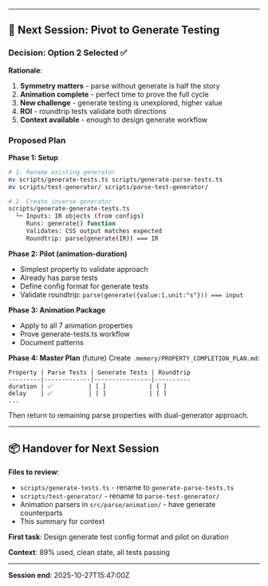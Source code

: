 
---

## 🎯 Next Session: Pivot to Generate Testing

### Decision: Option 2 Selected ✅

**Rationale**:
1. **Symmetry matters** - parse without generate is half the story
2. **Animation complete** - perfect time to prove the full cycle
3. **New challenge** - generate testing is unexplored, higher value
4. **ROI** - roundtrip tests validate both directions
5. **Context available** - enough to design generate workflow

### Proposed Plan

**Phase 1: Setup**
```bash
# 1. Rename existing generator
mv scripts/generate-tests.ts scripts/generate-parse-tests.ts
mv scripts/test-generator/ scripts/parse-test-generator/

# 2. Create inverse generator
scripts/generate-generate-tests.ts
  └─ Inputs: IR objects (from configs)
     Runs: generate() function  
     Validates: CSS output matches expected
     Roundtrip: parse(generate(IR)) === IR
```

**Phase 2: Pilot (animation-duration)**
- Simplest property to validate approach
- Already has parse tests
- Define config format for generate tests
- Validate roundtrip: `parse(generate({value:1,unit:"s"})) === input`

**Phase 3: Animation Package**
- Apply to all 7 animation properties
- Prove generate-tests.ts workflow
- Document patterns

**Phase 4: Master Plan** (future)
Create `.memory/PROPERTY_COMPLETION_PLAN.md`:
```
Property | Parse Tests | Generate Tests | Roundtrip
---------|-------------|----------------|----------
duration | ✅          | [ ]            | [ ]
delay    | ✅          | [ ]            | [ ]
...
```

Then return to remaining parse properties with dual-generator approach.

---

## 📦 Handover for Next Session

**Files to review**:
- `scripts/generate-tests.ts` - rename to `generate-parse-tests.ts`
- `scripts/test-generator/` - rename to `parse-test-generator/`
- Animation parsers in `src/parse/animation/` - have generate counterparts
- This summary for context

**First task**: Design generate test config format and pilot on duration

**Context**: 89% used, clean state, all tests passing

---

**Session end**: 2025-10-27T15:47:00Z
